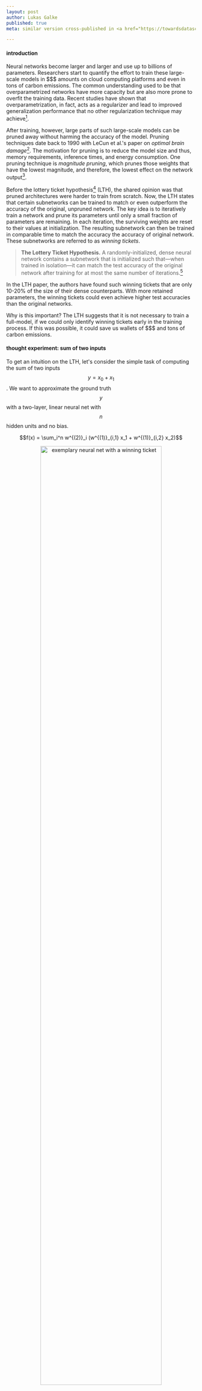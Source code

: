 ```yaml
---
layout: post
author: Lukas Galke
published: true
meta: similar version cross-published in <a href="https://towardsdatascience.com/state-of-the-lottery-e705984e4df">towardsdatascience.com</a>

---
```


#### introduction

Neural networks become larger and larger and use up to billions of parameters.
Researchers start to quantify the effort to train these large-scale models in
\$\$\$ amounts on cloud computing platforms and even in tons of carbon
emissions. The common understanding used to be that overparametrized networks
have more capacity but are also more prone to overfit the training data. Recent
studies have shown that overparametrization, in fact, acts as a regularizer and
lead to improved generalization performance that no other regularization
technique may achieve[^arora2018].

After training, however, large parts of such large-scale models can be pruned
away without harming the accuracy of the model. Pruning techniques date back to
1990 with LeCun et al.'s paper on *optimal brain damage*[^braindmg]. The
motivation for pruning is to reduce the model size and thus, memory
requirements, inference times, and energy consumption. One pruning technique is
*magnitude pruning*, which prunes those weights that have the lowest magnitude,
and therefore, the lowest effect on the network output[^mp].

Before the lottery ticket hypothesis[^lth] (LTH), the shared opinion was that
pruned architectures were harder to train from scratch. Now, the LTH states
that certain subnetworks can be trained to match or even outperform the
accuracy of the original, unpruned network. The key idea is to iteratively
train a network and prune its parameters until only a small fraction of
parameters are remaining. In each iteration, the surviving weights are reset to
their values at initialization. The resulting subnetwork can then be trained in
comparable time to match the accuracy the accuracy of original network. These
subnetworks are referred to as *winning tickets*.

> **The Lottery Ticket Hypothesis.** A randomly-initialized, dense neural
> network contains a subnetwork that is initialized such that—when trained in
> isolation—it can match the test accuracy of the original network after
> training for at most the same number of iterations.[^lth]

In the LTH paper, the authors have found such winning tickets that are
only 10-20% of the size of their dense counterparts. With more retained
parameters, the winning tickets could even achieve higher test accuracies than
the original networks.

Why is this important? The LTH suggests that it is not necessary to train
a full-model, if we could only identify winning tickets early in the training
process. If this was possible, it could save us wallets of \$\$\$ and tons of
carbon emissions. 

#### thought experiment: sum of two inputs
 
To get an intuition on the LTH, let's consider the simple task of computing the sum of two inputs $$y = x_0 + x_1 $$.
We want to approximate the ground truth $$y$$ with a two-layer, linear neural net with $$n$$ hidden units and no bias.

$$f(x) = \sum_i^n w^{(2)}_i (w^{(1)}_{i,1} x_1 + w^{(1)}_{i,2} x_2)$$

<center>
<img src="/assets/img/LTH.png" alt="exemplary neural net with a winning ticket" width="80%"/>
</center>

For humans, a winning ticket for the sum of two inputs is easy to determine.
Such a winning ticket would be $$w^{(1)}_{i,1} = w^{(1)}_{i,2} = w^{(2)}_{i} = 1$$ for some $$i$$ with all remaining weights being zero.
This winning ticket would even generalize out of the training data domain, as it
actually does compute the real sum of its two inputs.

No matter how large we chose the hidden layer size $$n$$, our winning ticket will always consist of three nonzero weights.
Thus, we can prune all but those three weights without harming accuracy.
An alternative would be that the input values are passed through the first layer and summed up in the second layer, which would need four weights in total.
When we start training with a mask for those three (or four) nonzero connections, the network will eventually learn the correct weights.

#### how to identify winning tickets

To show that winning tickets exist, Frankle and Carbin[^lth] employ the following procedure, which they label *iterative magnitude pruning*:

1. Initialize model with parameters $$\theta_0$$ along with a mask $$m$$ set to 
   all ones
2. Train the (masked) model for $$j$$ iterations 
3. Prune the lowest magnitude parameters and update $$m$$ accordingly.
4. Reset $$\theta[m]$$ to their values in $$\theta_0$$ and fix all other
   parameters to zero.
5. Repeat from step 2 unless stopping criterion on sparsity or
   validation accuracy is met 

The result is a subnetwork (given by mask m) along with its initialization, which may perform a final training pass.
In their experiments on image classification[^lth], the authors compare the accuracy of these winning tickets against the whole model and against random tickets.
Random tickets share the same structure but are re-initialized randomly before the final training pass.
The main result is that the winning tickets consistently lead to higher scores than random tickets, and can also match or even outperform the full models.

So, random tickets share the same structure as winning tickets yet winning
tickets yield higher scores. This means that the initialization values are
important for the winning tickets' success. When we have more parameters, we
get more rolls for initialization values. The authors of the LTH paper
conjecture that already the optimizer focuses on training the parameters of
a well-initialized sub-network. Why do e need to start with a big model in the
first place? The idea is that we get more possible combinations of subnetworks
when you have more parameters in total. This may be an alternative explanation
why highly overparametrized networks generalize better.

#### iterative magnitude pruning

<center>
<figure>
<img src="/assets/img/pruning-regularization.png" alt="Comparison of pruning techniques" width="80%"/>
<figcaption>
Figure taken from Han et al. 2015. Pruning parameters that were trained with either L1 or L2 regularization. L2 is better than L1 as soon as the remaining parameters are retrained.
</figcaption>
</figure>
</center>

Frankle and Carbin make use of a pruning technique proposed by Han et al.[^mp]
at NeurIPS 2015. That is to prune those weights that have the lowest magnitude
and retrain them. Han et al. have shown that, counterintuitively, magnitude
pruning works better with L2 regularization as soon the remaining weights are
retrained. They further show that iterative pruning is favorable over one-shot
pruning. In one-shot pruning, you would only conduct only a single training
pass and then prune the weights, whereas in iterative pruning, you would prune
and train for several rounds until some criterion on sparsity or accuracy is
met.

To validate the lottery ticket hypothesis, Frankle & Carbin ought to find
subnetworks that match the accuracy of the original nets, when *trained in
isolation*. That means that they cannot exploit the benefit from previous
training rounds with the full model. Therefore, they modify the training and
pruning procedure by resetting (non-pruned) weight values to their
values at initializion.

During pruning, you can either prune to the desired fraction of weights at each
layer, or put the weights of all layers into one pool and prune globally. In
the LTH paper[^lth], the authors use local pruning for LeNet and Conv-2/4/6,
while they use global pruning for the deeper models: Resnet-18 and VGG-19. The
idea is that within deeper models, the weights of some layers might be more
important to keep than others'[^trf2].

#### late resetting

<center>
<figure>
<img src="/assets/img/lth-late-resetting.png" alt="Late resetting results" width="100%"/>
<figcaption>
Figure taken from Frankle et al. 2019. With late resetting, winning tickets can be found that may even achieve higher scores than the original network for VGG-19 and Resnet-18.
</figcaption>
</figure>
</center>

Learning rate warmup can help to find winning tickets for deeper models[^lth].
In follow-up work, however, the authors have introduced a different technique to deal with deeper models: late resetting[^lth-at-scale].
With late resetting, the weights are reset to values early in the training process instead of strictly to their initial values.
Hence, learning rate warm-up is not necessary anymore. Late resetting is specifically important to find winning tickets for deeper models.
Technically, late resetting relaxes the lottery ticket hypothesis a little.
Though, the authors rewind the parameters to early values in the training
process (0.1% -- 7% through). Therefore, the potential implications of the
lottery ticket hypothesis are only marginally affected: "you don't need to
train *much* before you could prune".


#### winning tickets outside of the image domain

Is the lottery ticket phenomenon an artefact of supervised image classification with feed-forward convolutional nets nets or does it generalize to other domains?
Yu et al.[^lth-nlp] could show that winning tickets also exist in reinforcement learning and natural language processing architectures.
Their experiments include classic control problems and Atari games for reinforcement learning, as well as LSTMs and Transformers for NLP.
They managed to find winning tickets for all architectures.
This suggests that the LTH phenomenon is not restricted to supervised image classification but might be a general property of deep neural nets.

#### transferring winning tickets

So far, the procedure to identify winning tickets is still expensive as it
involves several full training passes. How can we still benefit from the
winning tickets? Can we transfer them to other tasks such that only a small
fraction of weights need to be learned for the target task?

Two papers have already addressed this question: Mehta 2019[^trf1] and Morcos
et al.[^trf2]. Both works stay in the image domain and transfer winning tickets
across different object recognition tasks. Both works suggest that winning
tickets are transferable across tasks.

Mehta[^trf1] relaxes late resetting to using the best weights anywhere in the
training process on the source task. His reasonable explanation is that the
purpose of transfer learning is to save training effort on the target task. His
experiments on CIFAR-10, FashionMNIST, and SmallNORB  show that winning tickets
are transferable even though 90-95% of the weights were removed. Please note
that, the final fully-connected layers are fine-tuned. Fine-tuning the final
fully-connected layers is mandatory in these transfer learning scenarios
because different tasks have different classes.

Morcos et al. 2019[^trf2] have conducted large-scale experiments on transfer
learning within the image domain. The study considers VGG19 and ResNet50
architectures on CIFAR-10/100, FashionMNIST and MNIST while also varying the
optimizer (SGD and Adam). Their results suggest that winning tickets are not
specific to a certain optimizer. For instance, a winning ticket obtained via
SGD training can be used to initialize weights that are then trained by Adam.
Regarding transfer across tasks, the authors have compared winning tickets from
other datasets to winning tickets obtained on the same dataset. Surprisingly,
winning tickets from other datasets are nearly as good as tickets obtained on
the same dataset. A key result is that larger datasets produce more generic
winning tickets.

#### how do winning tickets look like

Zhou et al.[^deconstruct] have closely investigated the properties of winning
tickets. They show that a crucial element of the initialization values are
their signs. It seems that the actual magnitude of the initialization value is
less important. That might give a clue that optimizers struggle to adjust
a negative attribution into a positive one and vice versa.

They further hypothesize that masking certain weights to zero is similar to
performing training iterations. The information that a certain feature will be
irrelevant for the current classification task is as precious as conducting
actual training iterations.

After analyzing different pruning and alteration criteria, the authors further
claim that sparse subnetworks work particularly well, when initializations are
close to their final form. Building on top of this hypothesis, the authors go
even further and develop the notion of supermasks, which are mere
initializations of masks and values that are not trained at all.
Interestingly, these supermasks yield accuracy scores that are far better than
chance.

#### pruning and dropout

Dropout is a well-known regularization method that encourages sparsity tolerance during training by setting a random fraction of weights or hidden units to zero.
However, when pruning is applied after training, the fraction of pruned weights depend on a heuristic such as the magnitude of the weights.
Gomez et al.[^tgt-drop] pursue the idea of improving the interaction of dropout and pruning.
The idea is that dropout could be targeted to units, which are likely to be pruned, i.e., those with low magnitude.
In the paper, the authors analyze not only the standard unit-dropout but also weight-dropout (aka DropConnect), which is even closer to the employed pruning techniques.


#### pruning on-the-go

The holy grail of winning tickets is to identify them as early as possible in the training process.
Dettmers and Zettlemoyer[^fromscratch] propose a technique to identify winning tickets without the need for expensive retraining.
They exploit the momentum of the gradients to determine how fast weights change during training and prune those that do not change much.
Furthermore, the values of pruned weights are redistributed dynamically.
The results show that this so-called sparse momentum technique outperforms their baselines for sparse learning.

#### limitations

There are also studies that challenge the LTH:
Gale et al.[^ch1] conduct a large-scale comparison of sparse neural nets on
machine translation with transfomers and image classification with ResNet-50.
They confirm that naive magnitude pruning[^mp] is the best pruning technique among the compared ones. However, they report that the LTH approach fails to find winning tickets for these architectures.
Liu et al[^ch2] show that -- with a carefully selected learning rate -- random tickets can perform as well as winning tickets.
Both works, however, did not yet use late resetting[^lth-at-scale],
which helps to find winning tickets especially in deep architectures.


#### hands-on: experiments on the sum-of-two-inputs example

Before we conclude, let's return to our sum-of-two-inputs example from [above](#a-toy-example-sum-of-two-inputs).
We implement iterative magnitude pruning and try to find winning tickets that correspond to human intuition.
We use local pruning such that the second layer does not get pruned away
completely.
We begin with 200 hidden units and train for 10 epochs for each pruning round.
We iteratively prune 25% of the weights (by magnitude) until only 2 weights are left in each layer.
In each round, we use late resetting to the weights after the first training iteration.
We expect that the winning ticket will pass the two inputs through the first
layer and sum them up in the second layer.
We train on random number pairs within the interval [-1,1] and test on random pairs in the interval [1,2].
We end up with the following tickets and their obtained [root mean-squared-error](https://en.wikipedia.org/wiki/Root-mean-square_deviation) (lower is better):

```
Pruning 0.25 weights => 4 weights still active ~= 0.67%
Stopping criterion met.
This is your winning ticket:
        Layer 0
        [60,0]: 0.9429353475570679
        [60,1]: 0.9429353475570679
        Layer 1
        [0,60]: 1.06050705909729
        [0,101]: -0.4135688245296478
Winning ticket RMSE: 6.870159915858438e-05
This is a random ticket:
        Layer 0
        [60,0]: -0.8950394988059998
        [60,1]: -0.8950406908988953
        Layer 1
        [0,60]: -1.1172559261322021
        [0,101]: 0.008170465007424355
Reinit Random ticket RSME: 7.364383157981381e-05
This is a permuted random ticket:
        Layer 0
        [2,0]: 0.15243083238601685
        [2,1]: -0.40985623002052307
        Layer 1
        [0,60]: -0.002661715727299452
        [0,101]: 0.03881140798330307
Permute+Reinit Random ticket RSME: 6.60740392345907
Full-model RSME: 7.780414107555133e-06
```

We observe that iterative magnitude pruning yields a winning ticket that
corresponds to our human intuition (or at least, it is quite close).
Please note that the [0,101] weight on the second layer irrelevant as it will never receive any non-zero inputs.
The winning ticket's accuracy with 4 weights is on par with
the accuracy of the full model with 600 weights. The randomly reinitialized
ticket also succeeds to learn good weights (the inverted signs cancel each other out).
In contrast, the locally permuted ticket has a dead end and cannot learn anything.

What can we learn from implementing the "sum-of-two-inputs" toy example?

1. We can verify our previous thought-experiment that it is possible to find
   a winning ticket with only four weights that leads comparable error as the
   full 600 parameter model.
2. For this simple task, the initialization of winning tickets might be less
   important than it is in more complex tasks. The connectivity itself is more important.
3. We see that a comparison with randomly permuted tickets is dangerous. The
   random permutation has lead to a "dead end", which may render the model
   untrainable.

#### conclusion

The lottery ticket hypothesis states that dense neural networks contain sparse
subnetworks that can be trained in isolation to match the performance of the
dense net. This phenomenon offers a novel interpretation of
overparametrization, which behaves as having much more draws (possible subnetworks) from the lottery.
To benefit from their existence, one needs to find methods to identify winning
tickets early and without training the full model at all. Some approaches
already tackle this, while others focus on training methods that make neural
networks more amenable to later pruning. If we could identify winning tickets
early or transfer them to other domains, we would save substantial amounts of
training effort. Winning tickets sometimes even outperform the original
networks, which might have implications for our understanding of and the design
of architectures and their initializations. We can confirm that
iterative magnitude pruning succeeds to finds winning tickets that correspond
to human wisdom for a simple toy task.

#### bonus material

* [A clean and generic pytorch implementation of (iterative) magnitude pruning](https://github.com/lgalke/torch-pruning) featuring our [thought experiment](#thought-experiment-sum-of-two-inputs) to tinker around with.

#### references

[^mp]: Han, Song, Jeff Pool, John Tran, and William Dally. ["Learning both weights and connections for efficient neural network."](https://papers.nips.cc/paper/5784-learning-both-weights-and-connections-for-efficient-neural-network.pdf) In Advances in neural information processing systems, pp. 1135-1143. 2015.
[^lth]: Frankle, Jonathan, and Michael Carbin. ["The lottery ticket hypothesis: Finding sparse, trainable neural networks."](https://arxiv.org/abs/1803.03635) ICLR 2019.
[^lth-at-scale]: Frankle, Jonathan, Gintare Karolina Dziugaite, Daniel M. Roy, and Michael Carbin. ["The Lottery Ticket Hypothesis at Scale."]( https://arxiv.org/abs/1903.01611) arXiv preprint arXiv:1903.01611 (2019).
[^lth-dissect]: Frankle, Jonathan, and David Bau. "Dissecting Pruned Neural Networks." arXiv preprint arXiv:1907.00262 (2019).
[^deconstruct]: Zhou, Hattie, Janice Lan, Rosanne Liu, and Jason Yosinski. ["Deconstructing lottery tickets: Zeros, signs, and the supermask."](https://arxiv.org/abs/1905.01067) arXiv preprint arXiv:1905.01067 (2019).
[^trf1]: Mehta, Rahul. ["Sparse Transfer Learning via Winning Lottery Tickets."](https://arxiv.org/abs/1905.07785) arXiv preprint arXiv:1905.07785 (2019).
[^trf2]: Morcos, Ari S., Haonan Yu, Michela Paganini, and Yuandong Tian. ["One ticket to win them all: generalizing lottery ticket initializations across datasets and optimizers."](https://arxiv.org/abs/1906.02773) arXiv preprint arXiv:1906.02773 (2019).
[^lth-nlp]: Yu, Haonan, Sergey Edunov, Yuandong Tian, and Ari S. Morcos. ["Playing the lottery with rewards and multiple languages: lottery tickets in RL and NLP."](https://arxiv.org/abs/1906.02768) arXiv preprint arXiv:1906.02768 (2019).
[^tgt-drop]: Gomez, Aidan N., Ivan Zhang, Kevin Swersky, Yarin Gal, and Geoffrey E. Hinton. ["Learning Sparse Networks Using Targeted Dropout."](https://arxiv.org/abs/1905.13678) arXiv preprint arXiv:1905.13678 (2019).
[^fromscratch]: T Dettmers, L Zettlemoyer. ["Sparse Networks from Scratch: Faster Training without Losing Performance"](https://arxiv.org/abs/1907.04840) arXiv preprint arXiv:1907.04840.
[^arora2018]: Arora, Sanjeev, Nadav Cohen, and Elad Hazan. ["On the optimization of deep networks: Implicit acceleration by overparameterization."](https://arxiv.org/abs/1802.06509) ICML 2018.
[^braindmg]: LeCun, Yann, John S. Denker, and Sara A. Solla. ["Optimal brain damage."](http://papers.nips.cc/paper/250-optimal-brain-damage.pdf) In Advances in neural information processing systems, pp. 598-605. 1990.
[^ch1]: Gale, Trevor, Erich Elsen, and Sara Hooker. ["The state of sparsity in deep neural networks."](https://arxiv.org/abs/1902.09574) arXiv preprint arXiv:1902.09574 (2019).
[^ch2]: Liu, Zhuang, Mingjie Sun, Tinghui Zhou, Gao Huang, and Trevor Darrell. ["Rethinking the value of network pruning."](https://arxiv.org/abs/1810.05270) arXiv preprint arXiv:1810.05270 (2018).

<!-- vim: set ft=pandoc: -->
